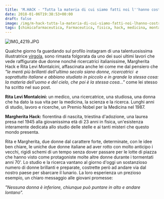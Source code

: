 ```yaml
---
title: 'M.HACK - "Tutta la materia di cui siamo fatti noi l''hanno costruita le stelle... R.L.MONTALCINI - ...meglio aggiungere vita ai giorni che giorni alla vita"'
date: 2018-01-06T19:38:53+00:00
draft: false
image: /img/m-hack-tutta-la-materia-di-cui-siamo-fatti-noi-lhanno-costruita-le-stelle-r-l-montalcini-meglio-aggiungere-vita-ai-giorni-che-giorni-alla-vita.md/img_4219.jpg?w=403
tags: [chimicafarmaceutica, Farmaceutica, fisica, hack, medicina, montalcini, nobel, PharmaQuotes, science]
---
```


![IMG_4219.JPG](/img/m-hack-tutta-la-materia-di-cui-siamo-fatti-noi-lhanno-costruita-le-stelle-r-l-montalcini-meglio-aggiungere-vita-ai-giorni-che-giorni-alla-vita.md/img_4219.jpg?w=403)

Qualche giorno fa guardando sul profilo instagram di una talentuosissima illustratrice [virgola](https://www.diariodivirgola.it), sono rimasta folgorata da uno dei suoi ultimi lavori che vede raffigurate due donne nonché ricercatrici italianissime, Margherita Hack e Rita Levi Montalcini, affascinata anche lei come me dal pensiero che _"le menti più brillanti dell'ultimo secolo siano donne, ricercatrici  e soprattutto italiane e abbiano studiato in piccolo e in grande la stessa cosa: la materia dell'uomo e del cielo, che poi è la stessa cosa..."_ come lei stesso ha scritto nel suo post.

**Rita Levi Montalcini:** un medico, una ricercatrice, una studiosa, una donna che ha dato la sua vita per la medicina, la scienza e la ricerca. Lunghi anni di studio, lavoro e ricerche, un Premio Nobel per la Medicina nel 1987.

**Margherita Hack:** fiorentina di nascita, triestina d'adozione, una laurea presa nel 1945 alla giovanissima età di 23 anni in fisica, un'esistenza interamente dedicata allo studio delle stelle e ai tanti misteri che questo mondo presenta.

Rita e Margherita, due donne dal carattere forte, determinate, con le idee ben chiare, le uniche due donne italiane ad aver rotto con molto anticipo i vecchi, rigidi schemi di un tempo senza dover passare per le lotte di piazza che hanno visto come protagoniste molte altre donne durante i tormentati anni 70'. Lo studio e la ricerca vantano al giorno d'oggi un sostanzioso numero di donne brillanti e preparate, costrette però ad andare via dal nostro paese per sbarcare il lunario. La loro esperienza un prezioso esempio, un chiaro messaggio alle giovani promesse:

_"Nessuna donna è inferiore, chiunque può puntare in alto e andare lontano"._